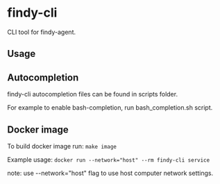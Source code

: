 # findy-cli
CLI tool for findy-agent.

## Usage



## Autocompletion

findy-cli autocompletion files can be found in scripts folder. 

For example to enable bash-completion, run bash_completion.sh script.

## Docker image

To build docker image run: `make image`

Example usage: `docker run --network="host" --rm findy-cli service`

note: use --network="host" flag  to use host computer network settings.